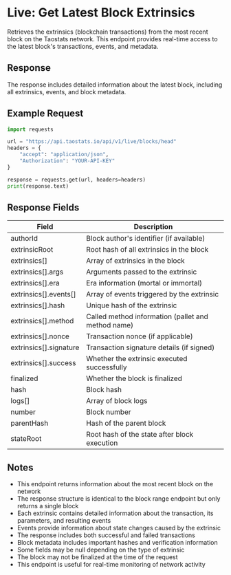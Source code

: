 # Live: Get Latest Block Extrinsics

Retrieves the extrinsics (blockchain transactions) from the most recent block on the Taostats network. This endpoint provides real-time access to the latest block's transactions, events, and metadata.

## Response

The response includes detailed information about the latest block, including all extrinsics, events, and block metadata.

## Example Request

```python
import requests

url = "https://api.taostats.io/api/v1/live/blocks/head"
headers = {
    "accept": "application/json",
    "Authorization": "YOUR-API-KEY"
}

response = requests.get(url, headers=headers)
print(response.text)
```

## Response Fields

| Field | Description |
|-------|-------------|
| authorId | Block author's identifier (if available) |
| extrinsicRoot | Root hash of all extrinsics in the block |
| extrinsics[] | Array of extrinsics in the block |
| extrinsics[].args | Arguments passed to the extrinsic |
| extrinsics[].era | Era information (mortal or immortal) |
| extrinsics[].events[] | Array of events triggered by the extrinsic |
| extrinsics[].hash | Unique hash of the extrinsic |
| extrinsics[].method | Called method information (pallet and method name) |
| extrinsics[].nonce | Transaction nonce (if applicable) |
| extrinsics[].signature | Transaction signature details (if signed) |
| extrinsics[].success | Whether the extrinsic executed successfully |
| finalized | Whether the block is finalized |
| hash | Block hash |
| logs[] | Array of block logs |
| number | Block number |
| parentHash | Hash of the parent block |
| stateRoot | Root hash of the state after block execution |

## Notes

- This endpoint returns information about the most recent block on the network
- The response structure is identical to the block range endpoint but only returns a single block
- Each extrinsic contains detailed information about the transaction, its parameters, and resulting events
- Events provide information about state changes caused by the extrinsic
- The response includes both successful and failed transactions
- Block metadata includes important hashes and verification information
- Some fields may be null depending on the type of extrinsic
- The block may not be finalized at the time of the request
- This endpoint is useful for real-time monitoring of network activity 